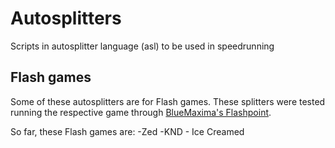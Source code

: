 # Autosplitters

Scripts in autosplitter language (asl) to be used in speedrunning

## Flash games

Some of these autosplitters are for Flash games. These splitters were tested running the respective game through [BlueMaxima's Flashpoint](https://github.com/FlashpointProject/launcher).

So far, these Flash games are:
-Zed
-KND - Ice Creamed
